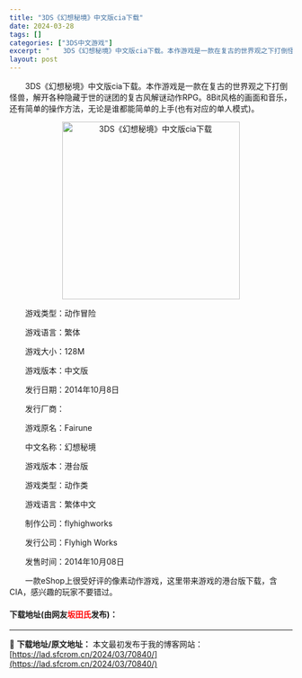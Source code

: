 ```yaml
---
title: "3DS《幻想秘境》中文版cia下载"
date: 2024-03-28
tags: []
categories: ["3DS中文游戏"]
excerpt: "　　3DS《幻想秘境》中文版cia下载。本作游戏是一款在复古的世界观之下打倒怪兽，解开各种隐藏于世的谜团的复古风解谜动作RPG。8Bit风格的画面和音乐，还有简单的操作方法，无论是谁都能简单的上手(也有对应的单人模式)。 　　游戏类型：动作冒险 　　游戏语言：繁体 　　游戏大小：128M 　　游戏版&hellip;"
layout: post
---
```


 <p>　　3DS《幻想秘境》中文版cia下载。本作游戏是一款在复古的世界观之下打倒怪兽，解开各种隐藏于世的谜团的复古风解谜动作RPG。8Bit风格的画面和音乐，还有简单的操作方法，无论是谁都能简单的上手(也有对应的单人模式)。</p> <p align="center"><img align="" border="0" src="https://lad.sfcrom.cn/wp-content/uploads/2024/03/20240328_6605484eeb596.png" width="316" alt="3DS《幻想秘境》中文版cia下载" /></p> <p>　　游戏类型：动作冒险</p> <p>　　游戏语言：繁体</p> <p>　　游戏大小：128M</p> <p>　　游戏版本：中文版</p> <p>　　发行日期：2014年10月8日</p> <p>　　发行厂商：</p> <p>　　游戏原名：Fairune</p> <p>　　中文名称：幻想秘境</p> <p>　　游戏版本：港台版</p> <p>　　游戏类型：动作类</p> <p>　　游戏语言：繁体中文</p> <p>　　制作公司：flyhighworks</p> <p>　　发行公司：Flyhigh Works</p> <p>　　发售时间：2014年10月08日</p> <p>　　一款eShop上很受好评的像素动作游戏，这里带来游戏的港台版下载，含CIA，感兴趣的玩家不要错过。</p> <p><h4>下载地址(由网友<font color="red">坂田氏</font>发布)：</h4></p> 

---
📖 **下载地址/原文地址：** 本文最初发布于我的博客网站：[https://lad.sfcrom.cn/2024/03/70840/](https://lad.sfcrom.cn/2024/03/70840/)
